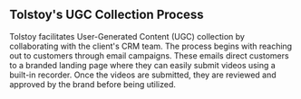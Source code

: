 ## Tolstoy's UGC Collection Process

Tolstoy facilitates User-Generated Content (UGC) collection by collaborating with the client's CRM team. The process begins with reaching out to customers through email campaigns. These emails direct customers to a branded landing page where they can easily submit videos using a built-in recorder. Once the videos are submitted, they are reviewed and approved by the brand before being utilized.